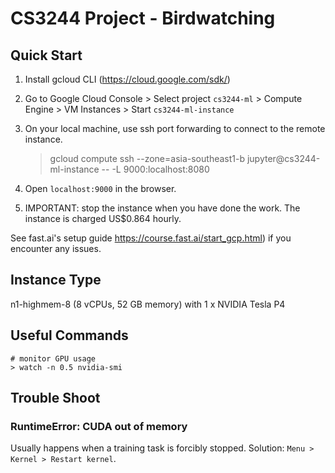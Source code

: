 # CS3244 Project - Birdwatching


## Quick Start
1. Install gcloud CLI (https://cloud.google.com/sdk/)
2. Go to Google Cloud Console > Select project `cs3244-ml` > Compute Engine > VM Instances > Start `cs3244-ml-instance`	
3. On your local machine, use ssh port forwarding to connect to the remote instance.

    > gcloud compute ssh --zone=asia-southeast1-b jupyter@cs3244-ml-instance -- -L 9000:localhost:8080

4. Open `localhost:9000` in the browser.
5. IMPORTANT: stop the instance when you have done the work. The instance is charged US$0.864 hourly.

See fast.ai's setup guide https://course.fast.ai/start_gcp.html) if you encounter any issues.


## Instance Type

n1-highmem-8 (8 vCPUs, 52 GB memory) with 1 x NVIDIA Tesla P4

## Useful Commands
```
# monitor GPU usage
> watch -n 0.5 nvidia-smi

```

## Trouble Shoot
### RuntimeError: CUDA out of memory

Usually happens when a training task is forcibly stopped.
Solution: `Menu > Kernel > Restart kernel`.